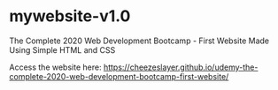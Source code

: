 # mywebsite-v1.0
The Complete 2020 Web Development Bootcamp - First Website Made Using Simple HTML and CSS

Access the website here: https://cheezeslayer.github.io/udemy-the-complete-2020-web-development-bootcamp-first-website/ 
